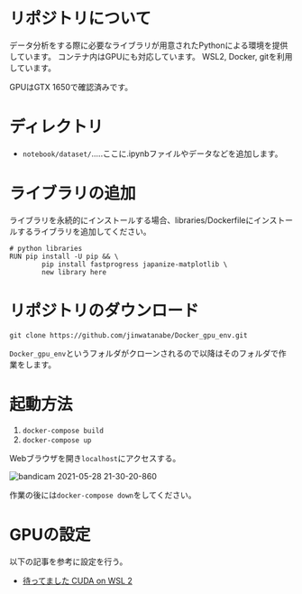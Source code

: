 # リポジトリについて
データ分析をする際に必要なライブラリが用意されたPythonによる環境を提供しています。
コンテナ内はGPUにも対応しています。
WSL2, Docker, gitを利用しています。

GPUはGTX 1650で確認済みです。

# ディレクトリ

- `notebook/dataset/`.....ここに.ipynbファイルやデータなどを追加します。

#  ライブラリの追加

ライブラリを永続的にインストールする場合、libraries/Dockerfileにインストールするライブラリを追加してください。

```
# python libraries
RUN pip install -U pip && \
        pip install fastprogress japanize-matplotlib \
        new library here
```

# リポジトリのダウンロード

```
git clone https://github.com/jinwatanabe/Docker_gpu_env.git
```

`Docker_gpu_env`というフォルダがクローンされるので以降はそのフォルダで作業をします。

# 起動方法
1. `docker-compose build`
2. `docker-compose up`

Webブラウザを開き`localhost`にアクセスする。

![bandicam 2021-05-28 21-30-20-860](https://user-images.githubusercontent.com/46788746/119984205-17639c80-bffc-11eb-9d66-7a420aa77150.jpg)

作業の後には`docker-compose down`をしてください。

# GPUの設定

以下の記事を参考に設定を行う。

- [待ってました CUDA on WSL 2](https://qiita.com/ksasaki/items/ee864abd74f95fea1efa)